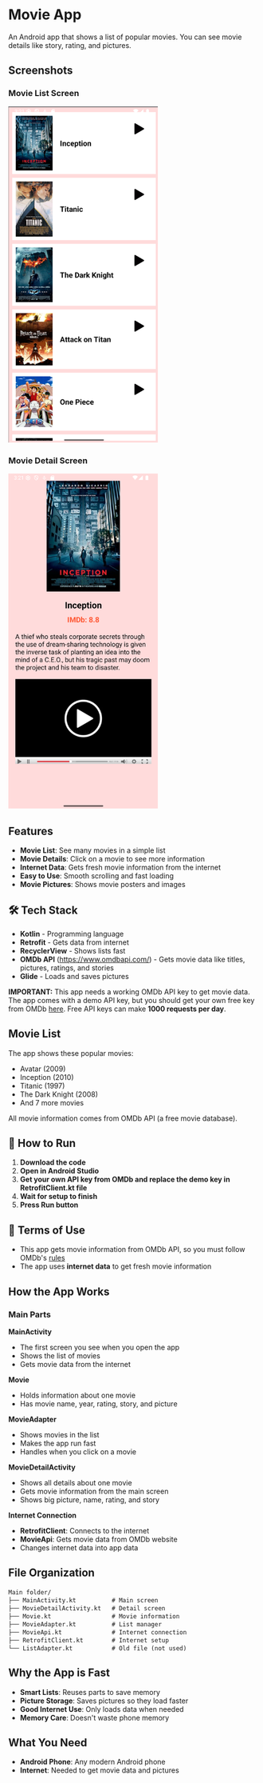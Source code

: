 # Movie App

An Android app that shows a list of popular movies. You can see movie details like story, rating, and pictures.

## Screenshots

### Movie List Screen
<img src="Screenshot%202025-06-16%20152136.png" alt="Movie List" width="300">

### Movie Detail Screen
<img src="Screenshot%202025-06-16%20152149.png" alt="Movie Detail" width="300">

## Features

- **Movie List**: See many movies in a simple list
- **Movie Details**: Click on a movie to see more information
- **Internet Data**: Gets fresh movie information from the internet
- **Easy to Use**: Smooth scrolling and fast loading
- **Movie Pictures**: Shows movie posters and images

## 🛠 Tech Stack

- **Kotlin** - Programming language
- **Retrofit** - Gets data from internet
- **RecyclerView** - Shows lists fast
- **OMDb API** (https://www.omdbapi.com/) - Gets movie data like titles, pictures, ratings, and stories
- **Glide** - Loads and saves pictures

**IMPORTANT:**
This app needs a working OMDb API key to get movie data. The app comes with a demo API key, but you should get your own free key from OMDb [here](https://www.omdbapi.com/apikey.aspx). Free API keys can make **1000 requests per day**.

## Movie List

The app shows these popular movies:
- Avatar (2009)
- Inception (2010) 
- Titanic (1997)
- The Dark Knight (2008)
- And 7 more movies

All movie information comes from OMDb API (a free movie database).

## 📂 How to Run

1. **Download the code**
2. **Open in Android Studio**
3. **Get your own API key from OMDb and replace the demo key in RetrofitClient.kt file**
4. **Wait for setup to finish**
5. **Press Run button**

## 📄 Terms of Use

- This app gets movie information from OMDb API, so you must follow OMDb's [rules](https://www.omdbapi.com/terms)
- The app uses **internet data** to get fresh movie information

## How the App Works

### Main Parts

**MainActivity**
- The first screen you see when you open the app
- Shows the list of movies
- Gets movie data from the internet

**Movie**
- Holds information about one movie
- Has movie name, year, rating, story, and picture

**MovieAdapter**
- Shows movies in the list
- Makes the app run fast
- Handles when you click on a movie

**MovieDetailActivity**
- Shows all details about one movie
- Gets movie information from the main screen
- Shows big picture, name, rating, and story

**Internet Connection**
- **RetrofitClient**: Connects to the internet
- **MovieApi**: Gets movie data from OMDb website
- Changes internet data into app data

## File Organization

```
Main folder/
├── MainActivity.kt          # Main screen
├── MovieDetailActivity.kt   # Detail screen
├── Movie.kt                 # Movie information
├── MovieAdapter.kt          # List manager
├── MovieApi.kt              # Internet connection
├── RetrofitClient.kt        # Internet setup
└── ListAdapter.kt           # Old file (not used)
```

## Why the App is Fast

- **Smart Lists**: Reuses parts to save memory
- **Picture Storage**: Saves pictures so they load faster
- **Good Internet Use**: Only loads data when needed
- **Memory Care**: Doesn't waste phone memory

## What You Need

- **Android Phone**: Any modern Android phone
- **Internet**: Needed to get movie data and pictures
